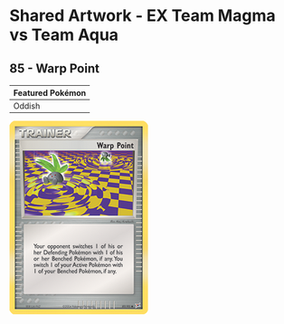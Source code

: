 # Shared Artwork - EX Team Magma vs Team Aqua

## 85 - Warp Point

|Featured Pokémon|
|:--|
|Oddish

![Mr. Briney's Compassion](/images/SharedArtwork/exteammagmateamaqua-85.png)